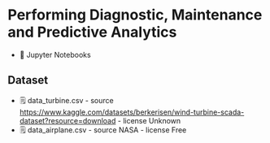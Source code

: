 # Performing Diagnostic, Maintenance and Predictive Analytics
* :snake: Jupyter Notebooks



## Dataset

* :spiral_notepad: data_turbine.csv - source https://www.kaggle.com/datasets/berkerisen/wind-turbine-scada-dataset?resource=download - license Unknown
* :spiral_notepad: data_airplane.csv - source NASA - license Free